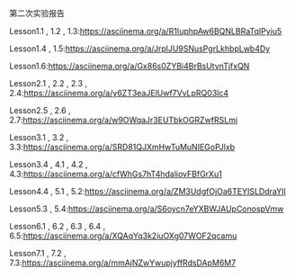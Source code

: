 第二次实验报告

Lesson1.1 , 1.2 , 1.3:https://asciinema.org/a/R1IuphpAw6BQNLBRaTqIPyiu5

Lesson1.4 , 1.5:https://asciinema.org/a/JrplJU9SNusPgrLkhbpLwb4Dy

Lesson1.6:https://asciinema.org/a/Gx86s0ZYBi4BrBsUtvnTjfxQN

Lesson2.1 , 2.2 , 2.3 , 2.4:https://asciinema.org/a/y6ZT3eaJElUwf7VvLpRQ03lc4

Lesson2.5 , 2.6 , 2.7:https://asciinema.org/a/w9OWqaJr3EUTbkOGRZwfRSLmj

Lesson3.1 , 3.2 , 3.3:https://asciinema.org/a/SRD81QJXmHwTuMuNIEGoPJlxb

Lesson3.4 , 4.1 , 4.2 , 4.3:https://asciinema.org/a/cfWhGs7hT4hdaliovFBfGrXu1

Lesson4.4 , 5.1 , 5.2:https://asciinema.org/a/ZM3UdgfOjOa6TEYISLDdraYIl

Lesson5.3 , 5.4:https://asciinema.org/a/S6oycn7eYXBWJAUpConospVmw

Lesson6.1 , 6.2 , 6.3 , 6.4 , 6.5:https://asciinema.org/a/XQAqYq3k2iuOXg07WOF2qcamu

Lesson7.1 , 7.2 , 7.3:https://asciinema.org/a/mmAjNZwYwupjyffRdsDApM6M7